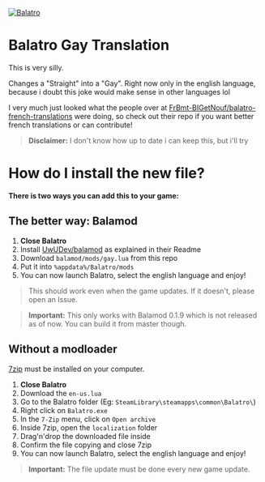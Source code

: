 [![Balatro](https://www.playbalatro.com/assets/logo2-C9SU2BrI.png)](https://www.playbalatro.com/)

# Balatro Gay Translation

This is very silly.

Changes a "Straight" into a "Gay".
Right now only in the english language, because i doubt this joke would make sense in other languages lol

I very much just looked what the people over at [FrBmt-BIGetNouf/balatro-french-translations](https://github.com/FrBmt-BIGetNouf/balatro-french-translations/) were doing, so check out their repo if you want better french translations or can contribute!

> **Disclaimer:** I don't know how up to date i can keep this, but i'll try

# How do I install the new file?

**There is two ways you can add this to your game:**

## The better way: Balamod

1. **Close Balatro**
2. Install [UwUDev/balamod](https://github.com/UwUDev/balamod) as explained in their Readme
3. Download `balamod/mods/gay.lua` from this repo
4. Put it into `%appdata%/Balatro/mods`
5. You can now launch Balatro, select the english language and enjoy!

> This should work even when the game updates. If it doesn't, please open an Issue.

> **Important:** This only works with Balamod 0.1.9 which is not released as of now. You can build it from master though.

## Without a modloader

[7zip](https://7-zip.org/) must be installed on your computer.

1. **Close Balatro**
2. Download the `en-us.lua`
3. Go to the Balatro folder (Eg: `SteamLibrary\steamapps\common\Balatro\`)
4. Right click on `Balatro.exe`
5. In the `7-Zip` menu, click on `Open archive`
6. Inside 7zip, open the `localization` folder
7. Drag'n'drop the downloaded file inside
8. Confirm the file copying and close 7zip
9. You can now launch Balatro, select the english language and enjoy!

> **Important:** The file update must be done every new game update.
